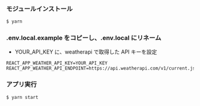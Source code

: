 ### モジュールインストール

```sh
$ yarn
```

### .env.local.example をコピーし、.env.local にリネーム

- YOUR_API_KEY に、weatherapi で取得した API キーを設定

```.env
REACT_APP_WEATHER_API_KEY=YOUR_API_KEY
REACT_APP_WEATHER_API_ENDPOINT=https://api.weatherapi.com/v1/current.json
```

### アプリ実行

```sh
$ yarn start
```
